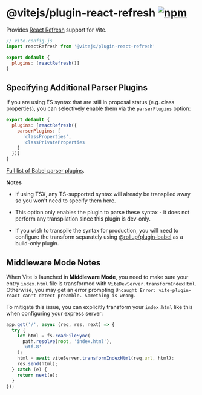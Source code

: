 # @vitejs/plugin-react-refresh [![npm](https://img.shields.io/npm/v/@vitejs/plugin-react-refresh.svg)](https://npmjs.com/package/@vitejs/plugin-react-refresh)

Provides [React Refresh](https://www.npmjs.com/package/react-refresh) support for Vite.

```js
// vite.config.js
import reactRefresh from '@vitejs/plugin-react-refresh'

export default {
  plugins: [reactRefresh()]
}
```

## Specifying Additional Parser Plugins

If you are using ES syntax that are still in proposal status (e.g. class properties), you can selectively enable them via the `parserPlugins` option:

```js
export default {
  plugins: [reactRefresh({
    parserPlugins: [
      'classProperties',
      'classPrivateProperties
    ]
  })]
}
```

[Full list of Babel parser plugins](https://babeljs.io/docs/en/babel-parser#ecmascript-proposalshttpsgithubcombabelproposals).

**Notes**

- If using TSX, any TS-supported syntax will already be transpiled away so you won't need to specify them here.

- This option only enables the plugin to parse these syntax - it does not perform any transpilation since this plugin is dev-only.

- If you wish to transpile the syntax for production, you will need to configure the transform separately using [@rollup/plugin-babel](https://github.com/rollup/plugins/tree/master/packages/babel) as a build-only plugin.

## Middleware Mode Notes

When Vite is launched in **Middleware Mode**, you need to make sure your entry `index.html` file is transformed with `ViteDevServer.transformIndexHtml`. Otherwise, you may get an error prompting `Uncaught Error: vite-plugin-react can't detect preamble. Something is wrong.`

To mitigate this issue, you can explicitly transform your `index.html` like this when configuring your express server:

```ts
app.get('/', async (req, res, next) => {
  try {
    let html = fs.readFileSync(
      path.resolve(root, 'index.html'),
      'utf-8'
    );
    html = await viteServer.transformIndexHtml(req.url, html);
    res.send(html);
  } catch (e) {
    return next(e);
  }
});
```

